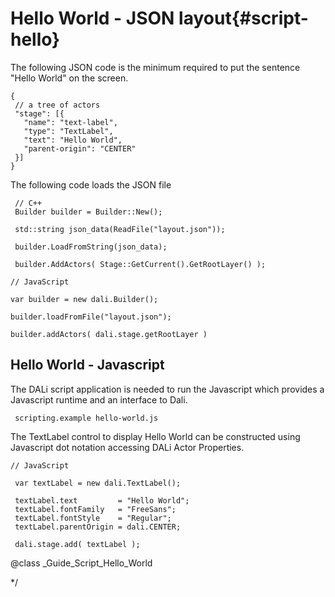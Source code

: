 <!--
/**-->

 # Hello World - JSON layout{#script-hello}

 The following JSON code is the minimum required to put the sentence "Hello World" on the screen.

~~~{.json}
{
 // a tree of actors
 "stage": [{
   "name": "text-label",
   "type": "TextLabel",
   "text": "Hello World",
   "parent-origin": "CENTER"
 }]
}
~~~

 The following code loads the JSON file

~~~{.cpp}
 // C++
 Builder builder = Builder::New();

 std::string json_data(ReadFile("layout.json"));

 builder.LoadFromString(json_data);

 builder.AddActors( Stage::GetCurrent().GetRootLayer() );

 ~~~

 ~~~{.js}
 // JavaScript

 var builder = new dali.Builder();

 builder.loadFromFile("layout.json");

 builder.addActors( dali.stage.getRootLayer )

~~~
 ## Hello World - Javascript

 The DALi script application is needed to run the Javascript which provides a Javascript runtime and an interface to Dali.

~~~
 scripting.example hello-world.js
~~~

 The TextLabel control to display Hello World can be constructed using Javascript dot notation accessing DALi Actor Properties.

~~~{.js}
// JavaScript

 var textLabel = new dali.TextLabel();

 textLabel.text         = "Hello World";
 textLabel.fontFamily   = "FreeSans";
 textLabel.fontStyle    = "Regular";
 textLabel.parentOrigin = dali.CENTER;

 dali.stage.add( textLabel );
~~~

@class _Guide_Script_Hello_World

*/